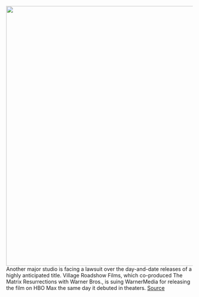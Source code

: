<img src='https://cdn.vox-cdn.com/thumbor/qO3Zd3NkzwBL1pRy4gyfyVkU1Os=/0x0:2700x1117/1200x800/filters:focal(852x326:1284x758)/cdn.vox-cdn.com/uploads/chorus_image/image/70481118/rev_1_MX4_TRLR_013rv2_High_Res_JPEG.0.jpeg' width='700px' /><br/>
Another major studio is facing a lawsuit over the day-and-date releases of a highly anticipated title. Village Roadshow Films, which co-produced The Matrix Resurrections with Warner Bros., is suing WarnerMedia for releasing the film on HBO Max the same day it debuted in theaters.
<a href='https://www.theverge.com/2022/2/7/22922237/warnermedia-warner-bros-sued-matrix-resurrections-hbo-max-release'> Source <a/>